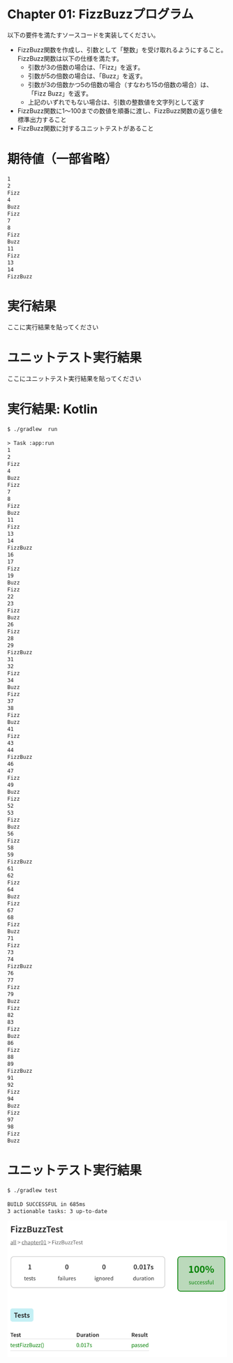 # Chapter 01: FizzBuzzプログラム
以下の要件を満たすソースコードを実装してください。

- FizzBuzz関数を作成し、引数として「整数」を受け取れるようにすること。FizzBuzz関数は以下の仕様を満たす。
  - 引数が3の倍数の場合は、「Fizz」を返す。
  - 引数が5の倍数の場合は、「Buzz」を返す。
  - 引数が3の倍数かつ5の倍数の場合（すなわち15の倍数の場合）は、「Fizz Buzz」を返す。
  - 上記のいずれでもない場合は、引数の整数値を文字列として返す
- FizzBuzz関数に1〜100までの数値を順番に渡し、FizzBuzz関数の返り値を標準出力すること
- FizzBuzz関数に対するユニットテストがあること

# 期待値（一部省略）
```
1
2
Fizz
4
Buzz
Fizz
7
8
Fizz
Buzz
11
Fizz
13
14
FizzBuzz
```


# 実行結果
ここに実行結果を貼ってください

# ユニットテスト実行結果
ここにユニットテスト実行結果を貼ってください

# 実行結果: Kotlin
```
$ ./gradlew  run

> Task :app:run
1
2
Fizz
4
Buzz
Fizz
7
8
Fizz
Buzz
11
Fizz
13
14
FizzBuzz
16
17
Fizz
19
Buzz
Fizz
22
23
Fizz
Buzz
26
Fizz
28
29
FizzBuzz
31
32
Fizz
34
Buzz
Fizz
37
38
Fizz
Buzz
41
Fizz
43
44
FizzBuzz
46
47
Fizz
49
Buzz
Fizz
52
53
Fizz
Buzz
56
Fizz
58
59
FizzBuzz
61
62
Fizz
64
Buzz
Fizz
67
68
Fizz
Buzz
71
Fizz
73
74
FizzBuzz
76
77
Fizz
79
Buzz
Fizz
82
83
Fizz
Buzz
86
Fizz
88
89
FizzBuzz
91
92
Fizz
94
Buzz
Fizz
97
98
Fizz
Buzz
```

# ユニットテスト実行結果
```
$ ./gradlew test

BUILD SUCCESSFUL in 685ms
3 actionable tasks: 3 up-to-date
```
![テスト結果](./kotlin/image/test_result.png) 